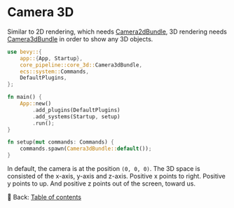 # Camera 3D

Similar to 2D rendering, which needs [Camera2dBundle](https://docs.rs/bevy/latest/bevy/core_pipeline/core_2d/struct.Camera2dBundle.html), 3D rendering needs [Camera3dBundle](https://docs.rs/bevy/latest/bevy/core_pipeline/core_3d/struct.Camera3dBundle.html) in order to show any 3D objects.

```rust
use bevy::{
    app::{App, Startup},
    core_pipeline::core_3d::Camera3dBundle,
    ecs::system::Commands,
    DefaultPlugins,
};

fn main() {
    App::new()
        .add_plugins(DefaultPlugins)
        .add_systems(Startup, setup)
        .run();
}

fn setup(mut commands: Commands) {
    commands.spawn(Camera3dBundle::default());
}
```

In default, the camera is at the position `(0, 0, 0)`.
The 3D space is consisted of the x-axis, y-axis and z-axis.
Positive x points to right.
Positive y points to up.
And positive z points out of the screen, toward us.

<!-- :arrow_right:  Next:  -->

:blue_book: Back: [Table of contents](./../README.md)
